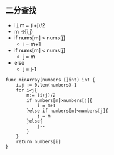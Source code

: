 ## 二分查找
- i,j,m = (i+j)/2
- m ->[i,j)
- if nums[m] > nums[j]
  - i = m+1
- if nums[m] < nums[j]
  - j = m
- else
  - j = j-1
```golang
func minArray(numbers []int) int {
    i,j := 0,len(numbers)-1
    for i<j{
        m:= (i+j)/2
        if numbers[m]>numbers[j]{
            i = m+1
        }else if numbers[m]<numbers[j]{
            j = m
        }else{
            j--
        }
    }
    return numbers[i]
}
```